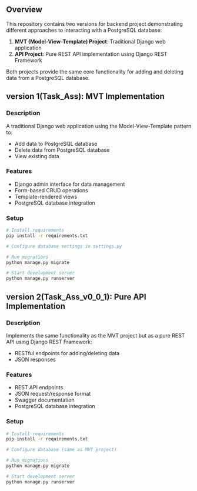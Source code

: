## Overview

This repository contains two versions for backend project demonstrating different approaches to interacting with a PostgreSQL database:

1. **MVT (Model-View-Template) Project**: Traditional Django web application
2. **API Project**: Pure REST API implementation using Django REST Framework

Both projects provide the same core functionality for adding and deleting data from a PostgreSQL database.

## version 1(Task_Ass): MVT Implementation

### Description
A traditional Django web application using the Model-View-Template pattern to:
- Add data to PostgreSQL database
- Delete data from PostgreSQL database
- View existing data

### Features
- Django admin interface for data management
- Form-based CRUD operations
- Template-rendered views
- PostgreSQL database integration

### Setup
```bash
# Install requirements
pip install -r requirements.txt

# Configure database settings in settings.py

# Run migrations
python manage.py migrate

# Start development server
python manage.py runserver

```

## version 2(Task_Ass_v0_0_1): Pure API Implementation

### Description
Implements the same functionality as the MVT project but as a pure REST API using Django REST Framework:
- RESTful endpoints for adding/deleting data
- JSON responses

### Features
- REST API endpoints
- JSON request/response format
- Swagger documentation
- PostgreSQL database integration

### Setup
```bash
# Install requirements
pip install -r requirements.txt

# Configure database (same as MVT project)

# Run migrations
python manage.py migrate

# Start development server
python manage.py runserver
```
